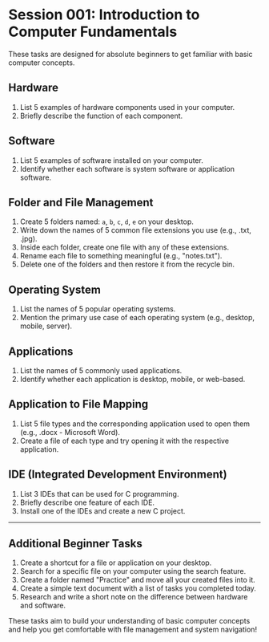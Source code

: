 # Session 001: Introduction to Computer Fundamentals

These tasks are designed for absolute beginners to get familiar with basic computer concepts.

## **Hardware**  
1. List 5 examples of hardware components used in your computer.  
2. Briefly describe the function of each component.  

## **Software**  
1. List 5 examples of software installed on your computer.  
2. Identify whether each software is system software or application software.  

## **Folder and File Management**  
1. Create 5 folders named: `a`, `b`, `c`, `d`, `e` on your desktop.  
2. Write down the names of 5 common file extensions you use (e.g., .txt, .jpg).  
3. Inside each folder, create one file with any of these extensions.  
4. Rename each file to something meaningful (e.g., "notes.txt").  
5. Delete one of the folders and then restore it from the recycle bin.  

## **Operating System**  
1. List the names of 5 popular operating systems.  
2. Mention the primary use case of each operating system (e.g., desktop, mobile, server).  

## **Applications**  
1. List the names of 5 commonly used applications.  
2. Identify whether each application is desktop, mobile, or web-based.  

## **Application to File Mapping**  
1. List 5 file types and the corresponding application used to open them (e.g., .docx - Microsoft Word).  
2. Create a file of each type and try opening it with the respective application.  

## **IDE (Integrated Development Environment)**  
1. List 3 IDEs that can be used for C programming.  
2. Briefly describe one feature of each IDE.  
3. Install one of the IDEs and create a new C project.  

---

## **Additional Beginner Tasks**  
1. Create a shortcut for a file or application on your desktop.  
2. Search for a specific file on your computer using the search feature.  
3. Create a folder named "Practice" and move all your created files into it.  
4. Create a simple text document with a list of tasks you completed today.  
5. Research and write a short note on the difference between hardware and software.  

These tasks aim to build your understanding of basic computer concepts and help you get comfortable with file management and system navigation!